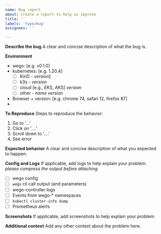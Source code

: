 ```yaml
---
name: Bug report
about: Create a report to help us improve
title: ''
labels: 'type/bug'
assignees: ''

---
```


**Describe the bug**
A clear and concise description of what the bug is.

**Environment**
 - wego: [e.g. v0.1.0]
 - kubernetes:  [e.g. 1.20.4]
    - [ ] KinD - _version_]
    - [ ] k3s - _version_
    - [ ] cloud [e.g., EKS, AKS]  _version_
    - [ ] other - _name_ _version_
 - Browser + version: [e.g. chrome 74, safari 12, firefox 87]
 - 

**To Reproduce**
Steps to reproduce the behavior:
1. Go to '...'
2. Click on '....'
3. Scroll down to '....'
4. See error

**Expected behavior**
A clear and concise description of what you expected to happen.

**Config and Logs**
If applicable, add logs to help explain your problem. _please compress the output before attaching_ 
- [ ] wego config
- [ ] `wego` cli call output (and parameters)
- [ ] wego-controller logs
- [ ] Events from wego-* namespaces
- [ ] `kubectl cluster-info dump` 
- [ ] Prometheus alerts

**Screenshots**
If applicable, add screenshots to help explain your problem.

**Additional context**
Add any other context about the problem here.
